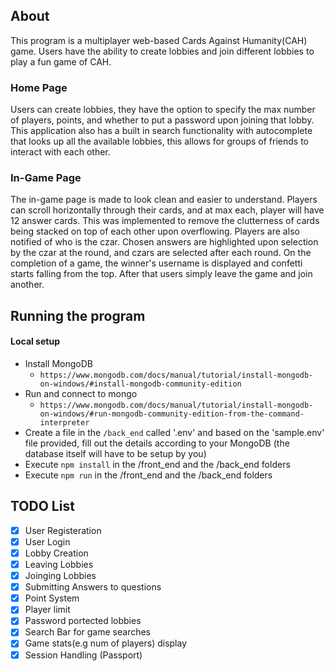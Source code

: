 ## About
This program is a multiplayer web-based Cards Against Humanity(CAH) game.
Users have the ability to create lobbies and join different lobbies to play a fun game of CAH.

### Home Page
Users can create lobbies, they have the option to specify the max number of players, points, and whether to put a password upon joining that lobby. This application also has a built in search functionality with autocomplete that looks up all the available lobbies, this allows for groups of friends to interact with each other.

### In-Game Page
The in-game page is made to look clean and easier to understand. Players can scroll horizontally through their cards, and at max each, player will have 12 answer cards. This was implemented to remove the clutterness of cards being stacked on top of each other upon overflowing. Players are also notified of who is the czar. Chosen answers are highlighted upon selection by the czar at the round, and czars are selected after each round. On the completion of a game, the winner's username is displayed and confetti starts falling from the top. After that users simply leave the game and join another.

## Running the program

#### Local setup
* Install MongoDB
    * `https://www.mongodb.com/docs/manual/tutorial/install-mongodb-on-windows/#install-mongodb-community-edition`
* Run and connect to mongo
    * `https://www.mongodb.com/docs/manual/tutorial/install-mongodb-on-windows/#run-mongodb-community-edition-from-the-command-interpreter`
* Create a file in the `/back_end` called '.env' and based on the 'sample.env' file provided, fill out the details according to your MongoDB (the database itself will have to be setup by you)
* Execute `npm install` in the /front_end and the /back_end folders
* Execute `npm run` in the /front_end and the /back_end folders

## TODO List
- [x] User Registeration 
- [x] User Login
- [x] Lobby Creation
- [x] Leaving Lobbies
- [x] Joinging Lobbies
- [x] Submitting Answers to questions
- [x] Point System
- [x] Player limit
- [x] Password portected lobbies
- [x] Search Bar for game searches
- [x] Game stats(e.g num of players) display
- [x] Session Handling (Passport)